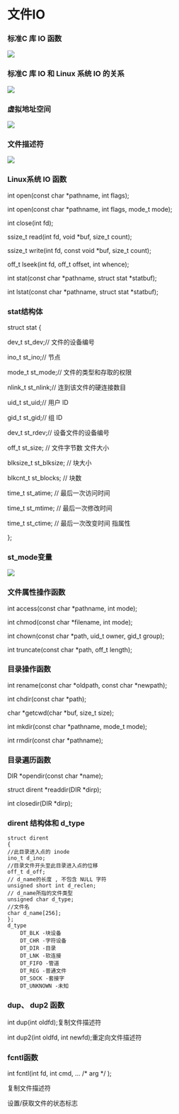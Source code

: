 # 文件IO

### 标准C 库 IO 函数

![](../image/linuxnet/164124.png)

### 标准C 库 IO 和 Linux 系统 IO 的关系

![](../image/linuxnet/164409.png)

### 虚拟地址空间

![](../image/linuxnet/164455.png)

### 文件描述符

![](../image/linuxnet/164549.png)

### Linux系统 IO 函数

int open(const char *pathname, int flags);

int open(const char *pathname, int flags, mode_t mode);

int close(int fd);

ssize_t read(int fd, void *buf, size_t count);

ssize_t write(int fd, const void *buf, size_t count);

off_t lseek(int fd, off_t offset, int whence);

int stat(const char *pathname, struct stat *statbuf);

int lstat(const char *pathname, struct stat *statbuf);

### stat结构体

struct stat {

dev_t st_dev;// 文件的设备编号

ino_t st_ino;// 节点

mode_t st_mode;// 文件的类型和存取的权限

nlink_t st_nlink;// 连到该文件的硬连接数目

uid_t st_uid;// 用户 ID

gid_t st_gid;// 组 ID

dev_t st_rdev;// 设备文件的设备编号

off_t st_size; // 文件字节数 文件大小

blksize_t st_blksize; // 块大小

blkcnt_t st_blocks; // 块数

time_t st_atime; // 最后一次访问时间

time_t st_mtime; // 最后一次修改时间

time_t st_ctime; // 最后一次改变时间 指属性

};

### st_mode变量

![](../image/linuxnet/165103.png)

### 文件属性操作函数

int access(const char *pathname, int mode);

int chmod(const char *filename, int mode);

int chown(const char *path, uid_t owner, gid_t group);

int truncate(const char *path, off_t length);

### 目录操作函数

int rename(const char *oldpath, const char *newpath);

int chdir(const char *path);

char *getcwd(char *buf, size_t size);

int mkdir(const char *pathname, mode_t mode);

int rmdir(const char *pathname);

### 目录遍历函数

DIR *opendir(const char *name);

struct dirent *readdir(DIR *dirp);

int closedir(DIR *dirp);

### dirent 结构体和 d_type
```
struct dirent
{
//此目录进入点的 inode
ino_t d_ino;
//目录文件开头至此目录进入点的位移
off_t d_off;
// d_name的长度 , 不包含 NULL 字符
unsigned short int d_reclen;
// d_name所指的文件类型
unsigned char d_type;
//文件名
char d_name[256];
};
d_type
    DT_BLK -块设备
    DT_CHR -字符设备
    DT_DIR -目录
    DT_LNK -软连接
    DT_FIFO -管道
    DT_REG -普通文件
    DT_SOCK -套接字
    DT_UNKNOWN -未知
```
### dup、 dup2 函数

int dup(int oldfd);复制文件描述符

int dup2(int oldfd, int newfd);重定向文件描述符

### fcntl函数

int fcntl(int fd, int cmd, ... /* arg */ );

复制文件描述符

设置/获取文件的状态标志